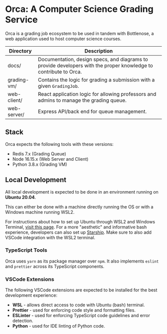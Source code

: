 # Orca: A Computer Science Grading Service

Orca is a grading job ecosystem to be used in tandem with Bottlenose, a web application used to host computer science courses.

| Directory   | Description                                                                                                      |
| ----------- | ---------------------------------------------------------------------------------------------------------------- |
| docs/       | Documentation, design specs, and diagrams to provide developers with the proper knowledge to contribute to Orca. |
| grading-vm/ | Contains the logic for grading a submission with a given `GradingJob`.                                           |
| web-client/ | React application logic for allowing professors and admins to manage the grading queue.                          |
| web-server/ | Express API/back end for queue management.                                                                       |

## Stack

Orca expects the following tools with these versions:

- Redis 7.x (Grading Queue)
- Node 16.15.x (Web Server and Client)
- Python 3.8.x (Grading VM)

## Local Development

All local development is expected to be done in an environment running on **Ubuntu 20.04**.

This can either be done with a machine directly running the OS or with a Windows machine running WSL2.

For instructions about how to set up Ubuntu through WSL2 and Windows Terminal, [visit this page](https://ubuntu.com/tutorials/install-ubuntu-on-wsl2-on-windows-10#1-overview). For a more "aesthetic" and informative bash experience, developers can also set up [Starship](https://starship.rs/). Make sure to also add VSCode integration with the WSL2 terminal.

### TypeScript Tools

Orca uses `yarn` as its package manager over `npm`. It also implements `eslint` and `prettier` across its TypeScript components.

### VSCode Extensions

The following VSCode extensions are expected to be installed for the best development experience:

- **WSL** - allows direct access to code with Ubuntu (bash) terminal.
- **Prettier** - used for enforcing code style and formatting files.
- **ESLinter** - used for enforcing TypeScript code guidelines and error detection.
- **Python** - used for IDE linting of Python code.
